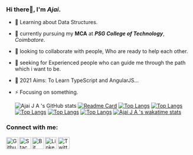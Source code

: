 ### Hi there👋, I'm *Ajai*.
   
   - 🌱 Learning about Data Structures.
   - 🔭 currently pursuing my **MCA** at ***PSG College of Technology***, *Coimbatore*.
   - 💬 looking to collaborate with people, Who are ready to help each other.
   - 🤔 seeking for Experienced people who can guide me through the path which i want to be.
   - 🥅 2021 Aims: To Learn TypeScript and AngularJS...
   - ⚡ Focusing on something.
   
      ![Ajai J A 's GitHub stats](https://github-readme-stats.vercel.app/api?username=AjaiJA&show_icons=true&theme=highcontrast)
      [![Readme Card](https://github-readme-stats.vercel.app/api/pin/?username=AjaiJA&repo=https://github.com/AjaiJA/Django-PostgreSQL-Connection)](https://github.com/AjaiJA/)
      [![Top Langs](https://github-readme-stats.vercel.app/api/top-langs/?username=AjaiJA)](https://github.com/AjaiJA/)
      [![Top Langs](https://github-readme-stats.vercel.app/api/top-langs/?username=AjaiJA&exclude_repo=https://github.com/AjaiJA/Django-PostgreSQL-Connection,https://github.com/AjaiJA/Django-PostgreSQL-Connection)](https://github.com/AjaiJA/)
      [![Top Langs](https://github-readme-stats.vercel.app/api/top-langs/?username=AjaiJA&hide=javascript,html)](https://github.com/AjaiJA/)
      [![Top Langs](https://github-readme-stats.vercel.app/api/top-langs/?username=AjaiJA&langs_count=8)](https://github.com/AjaiJA/)
      [![Top Langs](https://github-readme-stats.vercel.app/api/top-langs/?username=AjaiJA&layout=compact)](https://github.com/AjaiJA/)
      [![Ajai J A 's wakatime stats](https://github-readme-stats.vercel.app/api/wakatime?username=AjaiJA)](https://github.com/AjaiJA/)


### Connect with me:<br>

   [<img align="left" alt="Github" width="32px" title="Github" src="https://cdn2.iconfinder.com/data/icons/social-icons-circular-color/512/github-512.png" />](https://github.com/AjaiJA/)
   [<img align="left" alt="Stack Overflow" width="32px" title="Stack Overflow" src="https://cdn2.iconfinder.com/data/icons/social-icons-33/128/Stack_Overflow-512.png" />](https://stackoverflow.com/users/12341806/ajaija?tab=profile)
   [<img align="left" alt="Bit Bucket" width="32px" title="Bit Bucket" src="https://cdn4.iconfinder.com/data/icons/logos-and-brands/512/44_Bitbucket_logo_logos-512.png" />](https://bitbucket.org/dashboard/projects)
   [<img align="left" alt="LinkedIn" width="32px" title="LinkedIN" src="http://pngimg.com/uploads/linkedIn/linkedIn_PNG24.png" />](https://www.linkedin.com/in/ajaija/)
   [<img align="left" alt="Twitter" title="Twitter" width="32px" src="https://www.freepnglogos.com/uploads/twitter-logo-png/twitter-logo-vector-png-clipart-1.png" />](https://twitter.com/Ajai__JA)

<br>
<br>
